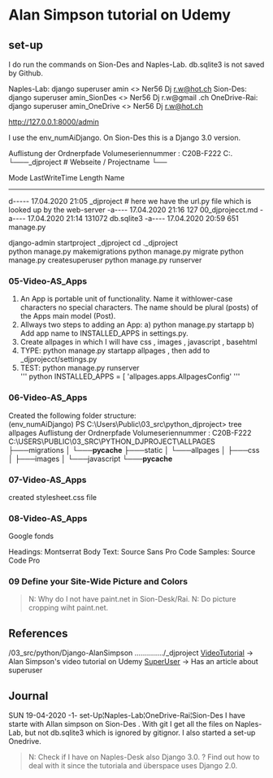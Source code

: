 # Alan Simpson tutorial on Udemy

## set-up
I do run the commands on Sion-Des and Naples-Lab. db.sqlite3 is not saved by Github. 

Naples-Lab:  django superuser amin <> Ner56 Dj r.w@hot.ch
Sion-Des:  django superuser amin_SionDes <> Ner56 Dj r.w@gmail
.ch
OneDrive-Rai: django superuser amin_OneDrive <> Ner56 Dj  r.w@hot.ch


http://127.0.0.1:8000/admin


I use the env_numAiDjango. On Sion-Des this is a  Django 3.0 version.

Auflistung der Ordnerpfade
Volumeseriennummer : C20B-F222
C:.
└───_djproject   # Webseite / Projectname
    └──
    
Mode                LastWriteTime         Length Name
----                -------------         ------ ----
d-----       17.04.2020     21:05                _djproject      #  here we have the url.py file which is looked up by the web-server
-a----       17.04.2020     21:16            127 00_djprojecct.md
-a----       17.04.2020     21:14         131072 db.sqlite3
-a----       17.04.2020     20:59            651 manage.py

django-admin startproject _djproject
cd .\_djproject\
python manage.py makemigrations
python manage.py migrate
python manage.py createsuperuser
python manage.py runserver

### 05-Video-AS_Apps

1. An App is  portable unit of functionality. Name it withlower-case characters no special characters. The name should be plural (posts) of the Apps main model (Post).
2. Allways two steps to adding an App: a) python manage.py startapp <appname> b) Add app name to INSTALLED_APPS in settings.py.
3. Create allpages in which I will have css , images , javascript , basehtml
4. TYPE: python manage.py startapp allpages , then add to _djprojecct/settings.py
5. TEST:  python manage.py runserver  
''' python
INSTALLED_APPS = [
    'allpages.apps.AllpagesConfig'
'''
### 06-Video-AS_Apps
Created the following folder structure:  
(env_numAiDjango) PS C:\Users\Public\03_src\python\_djproject> tree allpages
Auflistung der Ordnerpfade
Volumeseriennummer : C20B-F222
C:\USERS\PUBLIC\03_SRC\PYTHON\_DJPROJECT\ALLPAGES
├───migrations
│   └───__pycache__
├───static
│   └───allpages
│       ├───css
│       ├───images
│       └───javascript
└───__pycache__

### 07-Video-AS_Apps
created stylesheet.css file

### 08-Video-AS_Apps
Google fonds

Headings: Montserrat
Body Text: Source Sans Pro
Code Samples: Source Code Pro

### 09 Define your Site-Wide Picture and Colors
>N: Why do I not have paint.net in Sion-Desk/Rai.
>N: Do picture cropping wiht paint.net.




## References


/03_src/python/Django-AlanSimpson
............../_djproject
[VideoTutorial](https://www.udemy.com/course/hands-on-django-2/) -> Alan Simpson's video tutorial on Udemy
[SuperUser](https://djangowaves.com/tag/tips-tricks/)  ->  Has an article about superuser


##  Journal

SUN  19-04-2020
-1- set-Up¦Naples-Lab¦OneDrive-Rai¦Sion-Des
I have starte with Allan simpson on Sion-Des . With git I get all the files on Naples-Lab, but not db.sqlite3 which is ignored by gitignor.
I also started a set-up Onedrive.
>N: Check if I have on Naples-Desk also Django 3.0. ? Find out how to deal with it since the tutoriala and überspace uses Django 2.0.

